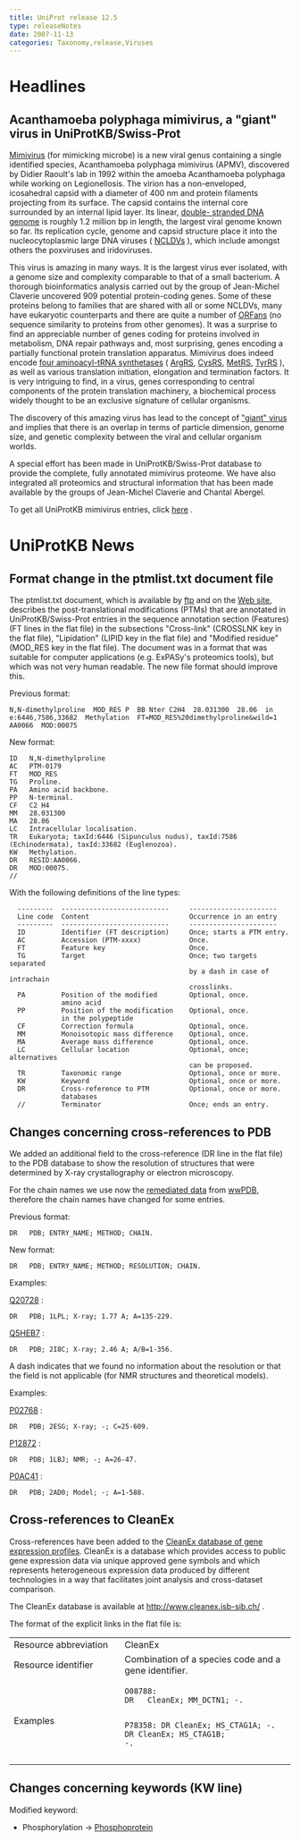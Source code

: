 ```yaml
---
title: UniProt release 12.5
type: releaseNotes
date: 2007-11-13
categories: Taxonomy,release,Viruses
---
```


# Headlines

## Acanthamoeba polyphaga mimivirus, a "giant" virus in UniProtKB/Swiss-Prot

[Mimivirus](http://www.uniprot.org/taxonomy/212035) (for mimicking microbe) is a new viral genus containing a single identified species, Acanthamoeba polyphaga mimivirus (APMV), discovered by Didier Raoult's lab in 1992 within the amoeba Acanthamoeba polyphaga while working on Legionellosis. The virion has a non-enveloped, icosahedral capsid with a diameter of 400 nm and protein filaments projecting from its surface. The capsid contains the internal core surrounded by an internal lipid layer. Its linear, [double- stranded DNA genome](http://view.ncbi.nlm.nih.gov/pubmed/15486256) is roughly 1.2 million bp in length, the largest viral genome known so far. Its replication cycle, genome and capsid structure place it into the nucleocytoplasmic large DNA viruses ( [NCLDVs](http://view.ncbi.nlm.nih.gov/pubmed/16494962) ), which include amongst others the poxviruses and iridoviruses.

This virus is amazing in many ways. It is the largest virus ever isolated, with a genome size and complexity comparable to that of a small bacterium. A thorough bioinformatics analysis carried out by the group of Jean-Michel Claverie uncovered 909 potential protein-coding genes. Some of these proteins belong to families that are shared with all or some NCLDVs, many have eukaryotic counterparts and there are quite a number of [ORFans](http://view.ncbi.nlm.nih.gov/pubmed/16971431) (no sequence similarity to proteins from other genomes). It was a surprise to find an appreciable number of genes coding for proteins involved in metabolism, DNA repair pathways and, most surprising, genes encoding a partially functional protein translation apparatus. Mimivirus does indeed encode [four aminoacyl-tRNA synthetases](http://view.ncbi.nlm.nih.gov/pubmed/17855524) ( [ArgRS](http://www.uniprot.org/uniprotkb/Q5UQ59), [CysRS](http://www.uniprot.org/uniprotkb/Q5UP36), [MetRS](http://www.uniprot.org/uniprotkb/Q5UR82), [TyrRS](http://www.uniprot.org/uniprotkb/Q5UPJ7) ), as well as various translation initiation, elongation and termination factors. It is very intriguing to find, in a virus, genes corresponding to central components of the protein translation machinery, a biochemical process widely thought to be an exclusive signature of cellular organisms.

The discovery of this amazing virus has lead to the concept of ["giant" virus](http://view.ncbi.nlm.nih.gov/pubmed/16469402) and implies that there is an overlap in terms of particle dimension, genome size, and genetic complexity between the viral and cellular organism worlds.

A special effort has been made in UniProtKB/Swiss-Prot database to provide the complete, fully annotated mimivirus proteome. We have also integrated all proteomics and structural information that has been made available by the groups of Jean-Michel Claverie and Chantal Abergel.

To get all UniProtKB mimivirus entries, click [here](http://www.uniprot.org/uniprotkb?query=taxonomy_id:212035+AND+reviewed:true) .

# UniProtKB News

## Format change in the ptmlist.txt document file

The ptmlist.txt document, which is available by [ftp](ftp://ftp.uniprot.org/pub/databases/uniprot/knowledgebase/docs/ptmlist.txt) and on the [Web site](https://ftp.uniprot.org/pub/databases/uniprot/current_release/knowledgebase/complete/docs/ptmlist), describes the post-translational modifications (PTMs) that are annotated in UniProtKB/Swiss-Prot entries in the sequence annotation section (Features) (FT lines in the flat file) in the subsections "Cross-link" (CROSSLNK key in the flat file), "Lipidation" (LIPID key in the flat file) and "Modified residue" (MOD_RES key in the flat file). The document was in a format that was suitable for computer applications (e.g. ExPASy's proteomics tools), but which was not very human readable. The new file format should improve this.

Previous format:

    N,N-dimethylproline  MOD_RES P  BB Nter C2H4  28.031300  28.06  in  e:6446,7586,33682  Methylation  FT=MOD_RES%20dimethylproline&wild=1  AA0066  MOD:00075

New format:

    ID   N,N-dimethylproline
    AC   PTM-0179
    FT   MOD_RES
    TG   Proline.
    PA   Amino acid backbone.
    PP   N-terminal.
    CF   C2 H4
    MM   28.031300
    MA   28.06
    LC   Intracellular localisation.
    TR   Eukaryota; taxId:6446 (Sipunculus nudus), taxId:7586 (Echinodermata), taxId:33682 (Euglenozoa).
    KW   Methylation.
    DR   RESID:AA0066.
    DR   MOD:00075.
    //

With the following definitions of the line types:

      ---------  ---------------------------     ----------------------
      Line code  Content                         Occurrence in an entry
      ---------  ---------------------------     ----------------------
      ID         Identifier (FT description)     Once; starts a PTM entry.
      AC         Accession (PTM-xxxx)            Once.
      FT         Feature key                     Once.
      TG         Target                          Once; two targets separated
                                                 by a dash in case of intrachain
                                                 crosslinks.
      PA         Position of the modified        Optional, once.
                 amino acid
      PP         Position of the modification    Optional, once.
                 in the polypeptide
      CF         Correction formula              Optional, once.
      MM         Monoisotopic mass difference    Optional, once.
      MA         Average mass difference         Optional, once.
      LC         Cellular location               Optional, once; alternatives
                                                 can be proposed.
      TR         Taxonomic range                 Optional, once or more.
      KW         Keyword                         Optional, once or more.
      DR         Cross-reference to PTM          Optional, once or more.
                 databases
      //         Terminator                      Once; ends an entry.

## Changes concerning cross-references to PDB

We added an additional field to the cross-reference (DR line in the flat file) to the PDB database to show the resolution of structures that were determined by X-ray crystallography or electron microscopy.

For the chain names we use now the [remediated data](http://remediation.wwpdb.org/) from [wwPDB](http://www.wwpdb.org/), therefore the chain names have changed for some entries.

Previous format:

    DR   PDB; ENTRY_NAME; METHOD; CHAIN.

New format:

    DR   PDB; ENTRY_NAME; METHOD; RESOLUTION; CHAIN.

Examples:

[Q20728](http://www.uniprot.org/uniprotkb/Q20728) :

    DR   PDB; 1LPL; X-ray; 1.77 A; A=135-229.

[Q5HEB7](http://www.uniprot.org/uniprotkb/Q5HEB7) :

    DR   PDB; 2I8C; X-ray; 2.46 A; A/B=1-356.

A dash indicates that we found no information about the resolution or that the field is not applicable (for NMR structures and theoretical models).

Examples:

[P02768](http://www.uniprot.org/uniprotkb/P02768) :

    DR   PDB; 2ESG; X-ray; -; C=25-609.

[P12872](http://www.uniprot.org/uniprotkb/P12872) :

    DR   PDB; 1LBJ; NMR; -; A=26-47.

[P0AC41](http://www.uniprot.org/uniprotkb/P0AC41) :

    DR   PDB; 2AD0; Model; -; A=1-588.

## Cross-references to CleanEx

Cross-references have been added to the [CleanEx database of gene expression profiles](http://www.cleanex.isb-sib.ch/). CleanEx is a database which provides access to public gene expression data via unique approved gene symbols and which represents heterogeneous expression data produced by different technologies in a way that facilitates joint analysis and cross-dataset comparison.

The CleanEx database is available at <http://www.cleanex.isb-sib.ch/> .

The format of the explicit links in the flat file is:

<table><colgroup><col style="width: 39%" /><col style="width: 60%" /></colgroup><tbody><tr class="odd"><td>Resource abbreviation</td><td>CleanEx</td></tr><tr class="even"><td>Resource identifier</td><td>Combination of a species code and a gene identifier.</td></tr><tr class="odd"><td>Examples</td><td><pre><code>O08788:
DR   CleanEx; MM_DCTN1; -.

P78358:
DR CleanEx; HS_CTAG1A; -.
DR CleanEx; HS_CTAG1B; -.</code></pre></td></tr></tbody></table>

## Changes concerning keywords (KW line)

Modified keyword:

- Phosphorylation -&gt; [Phosphoprotein](http://www.uniprot.org/keywords/KW-0597)
